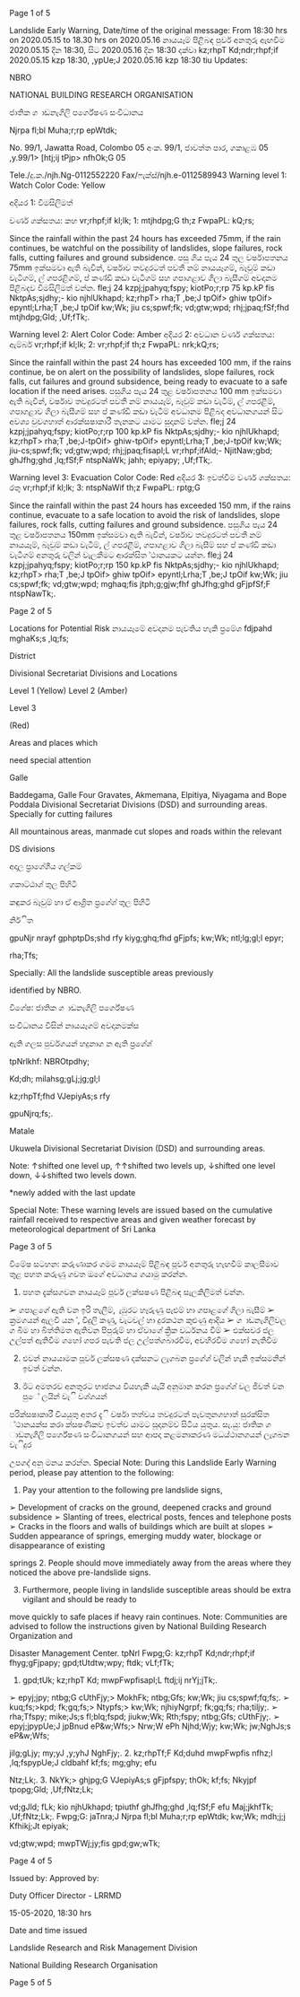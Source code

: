 Page 1 of 5

Landslide Early Warning, Date/time of the original message: From 18:30 hrs on 2020.05.15 to 18.30 hrs on 2020.05.16 නායයෑම් පිළිබඳ පුර්ව අනතුරු ඇඟවීම 2020.05.15 දින 18:30, සිට 2020.05.16 දින 18:30 දක්වා kz;rhpT Kd;ndr;rhpf;if 2020.05.15 kzp 18:30, ,ypUe;J 2020.05.16 kzp 18:30 tiu Updates:

NBRO

NATIONAL BUILDING RESEARCH ORGANISATION

ජාතික ග ාඩනැගිලි පර්ගේෂණ සංවිධානය

Njrpa fl;bl Muha;r;rp epWtdk;

No. 99/1, Jawatta Road, Colombo 05 අංක. 99/1, ජාවත්ත පාර, ගකාළඹ 05 ,y.99/1> [htj;ij tPjp> nfhOk;G 05

Tele./දු.ක./njh.Ng-0112552220 Fax/ෆැක්ස්/njh.e-0112589943 Warning level 1: Watch Color Code: Yellow

අදියර 1: විමසිලිමත්

වර්ණ ගක්සතය: කහ vr;rhpf;if kl;lk; 1: mtjhdpg;G th;z FwpaPL: kQ;rs;

Since the rainfall within the past 24 hours has exceeded 75mm, if the rain continues, be watchful on the possibility of landslides, slope failures, rock falls, cutting failures and ground subsidence. පසු ගිය පැය 24 තුල වර්ෂාපතනය 75mm ඉක්සමවා ඇති බැවින්, වර්ෂාව තවදුරටත් පවතී නම් නායයෑගම්, බෑවුම් කඩා වැටීගම්, ල් ගපරළිගම්, ප් කණ්ඩි කඩා වැටීගම් සහ ගපාගළාව ගිලා බැසීගම් අවදානම පිළිබදව විමසිලිමත් වන්න. fle;j 24 kzpj;jpahyq;fspy; kiotPo;r;rp 75 kp.kP fis NktpAs;sjdhy;- kio njhlUkhapd; kz;rhpT> rha;T ,be;J tpOif> ghiw tpOif> epyntl;Lrha;T ,be;J tpOif kw;Wk; jiu cs;spwf;fk; vd;gtw;wpd; rhj;jpaq;fSf;fhd mtjhdpg;Gld; ,Uf;fTk;.

Warning level 2: Alert Color Code: Amber අදියර 2: අවධාන වර්ණ ගක්සතය: ඇම්බර් vr;rhpf;if kl;lk; 2: vr;rhpf;if th;z FwpaPL: nrk;kQ;rs;

Since the rainfall within the past 24 hours has exceeded 100 mm, if the rains continue, be on alert on the possibility of landslides, slope failures, rock falls, cut failures and ground subsidence, being ready to evacuate to a safe location if the need arises. පසුගිය පැය 24 තුළ වර්ෂාපතනය 100 mm ඉක්සමවා ඇති බැවින්, වර්ෂාව තවදුරටත් පවතී නම් නායයෑම්, බෑවුම් කඩා වැටීම්, ල් ගපරළීම්, ගපාගළාව ගිලා බැසීගම් සහ ප් කණ්ඩි කඩා වැටීම් අවධානම පිළිබද අවධානගයන් සිට අවශ්‍ය වුවගහාත් ආරක්සෂාකාරී තැනකට යාමට සුදානම් වන්න. fle;j 24 kzpj;jpahyq;fspy; kiotPo;r;rp 100 kp.kP fis NktpAs;sjdhy;- kio njhlUkhapd; kz;rhpT> rha;T ,be;J-tpOif> ghiw-tpOif> epyntl;Lrha;T ,be;J-tpOif kw;Wk; jiu-cs;spwf;fk; vd;gtw;wpd; rhj;jpaq;fisapl;L vr;rhpf;ifAld;- NjitNaw;gbd; ghJfhg;ghd ,lq;fSf;F ntspNaWk; jahh; epiyapy; ,Uf;fTk;.

Warning level 3: Evacuation Color Code: Red අදියර 3: ඉවත්වීම වර්ණ ගක්සතය: රතු vr;rhpf;if kl;lk; 3: ntspNaWif th;z FwpaPL: rptg;G

Since the rainfall within the past 24 hours has exceeded 150 mm, if the rains continue, evacuate to a safe location to avoid the risk of landslides, slope failures, rock falls, cutting failures and ground subsidence. පසුගිය පැය 24 තුළ වර්ෂාපතනය 150mm ඉක්සමවා ඇති බැවින්, වර්ෂාව තවදුරටත් පවතී නම් නායයෑම්, බෑවුම් කඩා වැටීම්, ල් ගපරළීම්, ගපාගළාව ගිලා බැසීම් සහ ප් කණ්ඩි කඩා වැටීගම් අනතුරු වලින් වැලකීමට ආරක්සිත ්ථානයකට යන්න. fle;j 24 kzpj;jpahyq;fspy; kiotPo;r;rp 150 kp.kP fis NktpAs;sjdhy;- kio njhlUkhapd; kz;rhpT> rha;T ,be;J tpOif> ghiw tpOif> epyntl;Lrha;T ,be;J tpOif kw;Wk; jiu cs;spwf;fk; vd;gtw;wpd; mghaq;fis jtph;g;gjw;fhf ghJfhg;ghd gFjpfSf;F ntspNawTk;.

Page 2 of 5

Locations for Potential Risk නායයෑමේ අවදානම පැවතිය හැකි ප්‍රමේශ fdjpahd mghaKs;s ,lq;fs;

District

Divisional Secretariat Divisions and Locations

Level 1 (Yellow) Level 2 (Amber)

Level 3

(Red)

Areas and places which

need special attention

Galle

Baddegama, Galle Four Gravates, Akmemana, Elpitiya, Niyagama and Bope Poddala Divisional Secretariat Divisions (DSD) and surrounding areas. Specially for cutting failures

All mountainous areas, manmade cut slopes and roads within the relevant

DS divisions

අදාල ප්‍රාගේශීය ගල්කම්

ගකාට්ඨාශ්‍ තුල පිහිටි

කඳුකර බෑවුම් හා ඒ ආශ්‍රිත ප්‍රගේශ්‍ තුල පිහිටි

නිර්ිත

gpuNjr nrayf gphptpDs;shd rfy kiyg;ghq;fhd gFjpfs; kw;Wk; ntl;lg;gl;l epyr;

rha;Tfs;

Specially: All the landslide susceptible areas previously

identified by NBRO.

විගේෂ: ජාතික ග ාඩනැගිලි පර්ගේෂණ

සංවිධානය විසින් නායයෑගම් අවදානමක්ස

ඇති ගලස පුර්වගයන් හදුනාග න ඇති ප්‍රගේශ්‍

tpNrlkhf: NBROtpdhy;

Kd;dh; milahsg;gLj;jg;gl;l

kz;rhpTf;fhd VJepiyAs;s rfy

gpuNjrq;fs;.

Matale

Ukuwela Divisional Secretariat Division (DSD) and surrounding areas.

Note: ↑shifted one level up, ↑↑shifted two levels up, ↓shifted one level down, ↓↓shifted two levels down.

*newly added with the last update

Special Note: These warning levels are issued based on the cumulative rainfall received to respective areas and given weather forecast by meteorological department of Sri Lanka

Page 3 of 5

විමේෂ සටහන: කරුණාකර ගමම නායයෑම් පිළිබඳ පූර්ව අනතුරු හැඟවීම් කාලසීමාව තුළ පහත කරුණු ගවත ඔගේ අවධානය ගයාමු කරන්න.

1. පහත දැක්සගවන නායයෑම් පූර්ව ලක්සෂණ පිළිබඳ සැලකිලිමත් වන්න.

➢ ගපාළගේ ඇති වන ඉරි තැලීම්, ැඹුරට හෑරුණු පැළුම් හා ගපාළගේ ගිලා බැසීම් ➢ ක්‍රමගයන් ඇලවී යන ්, විදුලි කණු, වැටවල් හා දුරකථන කුළුණු ආදිය ➢ ග ාඩනැගිලිවල ග බිම හා බිත්තිමත ඇතිවන පිපුරුම් හා ඒවාගේ ක්‍රික වර්ධනය වීම් ➢ එක්සවර ජල උල්පත් ඇතිවීම ගහෝ ගපර පැවති ජල උල්පත්ගබාරවීම, අවහිරවීම ගහෝ නැතිවීම

2. එවන් නායයාමක පූර්ව ලක්සෂණ දක්සනට ලැගබන ප්‍රගේශ්‍ වලින් හැකි ඉක්සමනින් ඉවත් වන්න.

3. ඊට අමතරව අනතුරට භාජනය වියහැකි යැයි අනුමාන කරන ප්‍රගේශ්‍ වල ජිවත් වන පුේ ලයින් වැි වශ්‍ගයන්

පරික්සෂාකාරී වියයුතු අතර දැි වර්ෂා තත්වය තවදුරටත් පැවතුනගහාත් සුරක්සිත ්ථානයක්ස කරා ක්සෂණිකව ඉවත්ව යාමට සූදානම්ව සිටිය යුතුය. සැ.යු: ජාතික ග ාඩනැගිලි පර්ගේෂණ සංවිධානගයන් සහ ආපදා කළමනාකරණ මධය්ථානගයන් ලැගබන වැිදුර

උපගද් අනු මනය කරන්න. Special Note: During this Landslide Early Warning period, please pay attention to the following:

1. Pay your attention to the following pre landslide signs,

➢ Development of cracks on the ground, deepened cracks and ground subsidence ➢ Slanting of trees, electrical posts, fences and telephone posts ➢ Cracks in the floors and walls of buildings which are built at slopes ➢ Sudden appearance of springs, emerging muddy water, blockage or disappearance of existing

springs 2. People should move immediately away from the areas where they noticed the above pre-landslide signs.

3. Furthermore, people living in landslide susceptible areas should be extra vigilant and should be ready to

move quickly to safe places if heavy rain continues. Note: Communities are advised to follow the instructions given by National Building Research Organization and

Disaster Management Center. tpNrl Fwpg;G: kz;rhpT Kd;ndr;rhpf;if fhyg;gFjpapy; gpd;tUtdtw;wpy; ftdk; vLf;fTk;

1. gpd;tUk; kz;rhpT Kd; mwpFwpfisapl;L ftdj;ij nrYj;jTk;.

➢ epyj;jpy; ntbg;G cUthFjy;> MokhFk; ntbg;Gfs; kw;Wk; jiu cs;spwf;fq;fs;. ➢ kuq;fs;>kpd; fk;gq;fs;> Ntypfs;> kw;Wk; njhiyNgrpf; fk;gq;fs; rha;tiljy;. ➢ rha;Tfspy; mike;Js;s fl;blq;fspd; jiukw;Wk; Rth;fspy; ntbg;Gfs; cUthFjy;. ➢ epyj;jpypUe;J jpBnud eP&w;Wfs;> Nrw;W ePh Njhd;Wjy; kw;Wk; jw;NghJs;s eP&w;Wfs;

jilg;gLjy; my;yJ ,y;yhJ NghFjy;. 2. kz;rhpTf;F Kd;duhd mwpFwpfis nfhz;l ,lq;fspypUe;J cldbahf kf;fs; mg;ghy; efu

Ntz;Lk;. 3. NkYk;> ghjpg;G VJepiyAs;s gFjpfspy; thOk; kf;fs; Nkyjpf tpopg;Gld; ,Uf;fNtz;Lk;

vd;gJld; fLk; kio njhUkhapd; tpiuthf ghJfhg;ghd ,lq;fSf;F efu Maj;jkhfTk; ,Uf;fNtz;Lk;. Fwpg;G: jaTnra;J Njrpa fl;bl Muha;r;rp epWtdk; kw;Wk; mdh;j;j Kfhikj;Jt epiyak;

vd;gtw;wpd; mwpTWj;jy;fis gpd;gw;wTk;

Page 4 of 5

Issued by: Approved by:

Duty Officer Director - LRRMD

15-05-2020, 18:30 hrs

Date and time issued

Landslide Research and Risk Management Division

National Building Research Organisation

Page 5 of 5